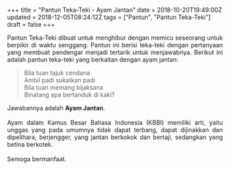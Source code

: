 +++
title = "Pantun Teka-Teki - Ayam Jantan"
date = 2018-10-20T19:49:00Z
updated = 2018-12-05T08:24:12Z
tags = ["Pantun", "Pantun Teka-Teki"]
draft = false
+++

<div dir="ltr" style="text-align: left;" trbidi="on"><div style="text-align: justify;">Pantun Teka-Teki dibuat untuk menghibur dengan memicu seseorang untuk berpikir di waktu senggang. Pantun ini berisi teka-teki dengan pertanyaan yang membuat pendengar menjadi tertarik untuk menjawabnya. Berikut ini adalah pantun teka-teki yang berkaitan dengan ayam jantan:</div><blockquote class="tr_bq">Bila tuan tajuk cendana<br />Ambil padi sukatkan padi<br />Bila tuan memang bijaksana<br />Binatang apa bertanduk di kaki?</blockquote>Jawabannya adalah <b>Ayam Jantan</b>.<br /><br /><div style="text-align: justify;">Ayam dalam Kamus Besar Bahasa Indonesia (KBBI) memiliki arti, yaitu unggas yang pada umumnya tidak dapat terbang, dapat dijinakkan dan dipelihara, berjengger, yang jantan berkokok dan bertaji, sedangkan yang betina berkotek.</div><div style="text-align: justify;"><br /></div><div style="text-align: justify;">Semoga bermanfaat.</div></div>
